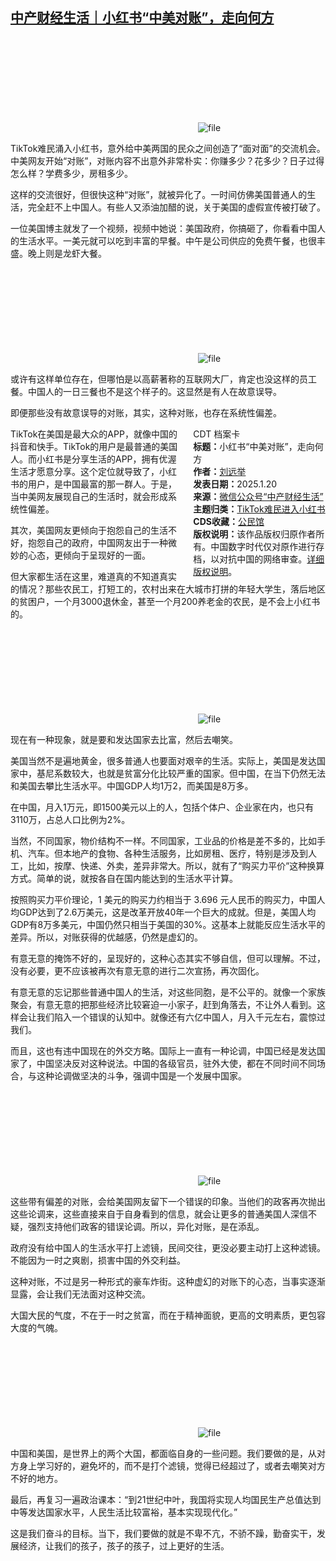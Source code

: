 <!--1737371856000-->
[中产财经生活｜小红书“中美对账”，走向何方](https://chinadigitaltimes.net/chinese/715226.html)
------

<p><img decoding="async" src="data:image/svg+xml,%3Csvg%20xmlns='http://www.w3.org/2000/svg'%20viewBox='0%200%200%200'%3E%3C/svg%3E" alt="file" data-lazy-src="https://chinadigitaltimes.net/chinese/files/2025/01/image-1737371573776.png"><noscript><img decoding="async" src="https://chinadigitaltimes.net/chinese/files/2025/01/image-1737371573776.png" alt="file"></noscript></p><p>TikTok难民涌入小红书，意外给中美两国的民众之间创造了“面对面”的交流机会。中美网友开始“对账”，对账内容不出意外非常朴实：你赚多少？花多少？日子过得怎么样？学费多少，房租多少。</p><p>这样的交流很好，但很快这种“对账”，就被异化了。一时间仿佛美国普通人的生活，完全赶不上中国人。有些人又添油加醋的说，关于美国的虚假宣传被打破了。</p><p>一位美国博主就发了一个视频，视频中她说：美国政府，你搞砸了，你看看中国人的生活水平。一美元就可以吃到丰富的早餐。中午是公司供应的免费午餐，也很丰盛。晚上则是龙虾大餐。</p><p><img decoding="async" src="data:image/svg+xml,%3Csvg%20xmlns='http://www.w3.org/2000/svg'%20viewBox='0%200%200%200'%3E%3C/svg%3E" alt="file" data-lazy-src="https://chinadigitaltimes.net/chinese/files/2025/01/image-1737371406990.png"><noscript><img decoding="async" src="https://chinadigitaltimes.net/chinese/files/2025/01/image-1737371406990.png" alt="file"></noscript></p><p>或许有这样单位存在，但哪怕是以高薪著称的互联网大厂，肯定也没这样的员工餐。中国人的一日三餐也不是这个样子的。这显然是有人在故意误导。</p><p>即便那些没有故意误导的对账，其实，这种对账，也存在系统性偏差。</p><div style="width:42%;float:right;padding-left:20px;"><div class="su-spoiler su-spoiler-style-fancy su-spoiler-icon-chevron-circle" data-scroll-offset="0" data-anchor-in-url="no"><div class="su-spoiler-title" tabindex="0" role="button"><span class="su-spoiler-icon"></span>CDT 档案卡</div><div class="su-spoiler-content su-u-clearfix su-u-trim"><strong>标题：</strong>小红书“中美对账”，走向何方<br><strong>作者：</strong><a href="https://chinadigitaltimes.net/space/中产财经生活" target="_blank">刘远举</a><br><strong>发表日期：</strong>2025.1.20<br><strong>来源：</strong><a href="https://web.archive.org/web/*/" target="_blank">微信公众号“中产财经生活”</a><br><strong>主题归类：</strong><a href="https://chinadigitaltimes.net/space/TikTok难民进入小红书" target="_blank">TikTok难民进入小红书</a><br><strong>CDS收藏：</strong><a href="https://chinadigitaltimes.net/space/%E5%85%AC%E6%B0%91%E9%A6%86" target="_blank" rel="noopener">公民馆</a><br><strong>版权说明：</strong>该作品版权归原作者所有。中国数字时代仅对原作进行存档，以对抗中国的网络审查。<a href="https://chinadigitaltimes.net/chinese/copyright">详细版权说明</a>。</div></div></div><p>TikTok在美国是最大众的APP，就像中国的抖音和快手。TikTok的用户是最普通的美国人。而小红书是分享生活的APP，拥有优渥生活才愿意分享。这个定位就导致了，小红书的用户，是中国最富的那一群人。于是，当中美网友展现自己的生活时，就会形成系统性偏差。</p><p>其次，美国网友更倾向于抱怨自己的生活不好，抱怨自己的政府，中国网友出于一种微妙的心态，更倾向于呈现好的一面。</p><p>但大家都生活在这里，难道真的不知道真实的情况？那些农民工，打短工的，农村出来在大城市打拼的年轻大学生，落后地区的贫困户，一个月3000退休金，甚至一个月200养老金的农民，是不会上小红书的。</p><p><img decoding="async" src="data:image/svg+xml,%3Csvg%20xmlns='http://www.w3.org/2000/svg'%20viewBox='0%200%200%200'%3E%3C/svg%3E" alt="file" data-lazy-src="https://chinadigitaltimes.net/chinese/files/2025/01/image-1737371434292.png"><noscript><img decoding="async" src="https://chinadigitaltimes.net/chinese/files/2025/01/image-1737371434292.png" alt="file"></noscript></p><p>现在有一种现象，就是要和发达国家去比富，然后去嘲笑。</p><p>美国当然不是遍地黄金，很多普通人也要面对艰辛的生活。实际上，美国是发达国家中，基尼系数较大，也就是贫富分化比较严重的国家。但中国，在当下仍然无法和美国去攀比生活水平。中国GDP人均1万2，而美国是8万多。  </p><p>在中国，月入1万元，即1500美元以上的人，包括个体户、企业家在内，也只有3110万，占总人口比例为2%。</p><p>当然，不同国家，物价结构不一样。不同国家，工业品的价格是差不多的，比如手机、汽车。但本地产的食物、各种生活服务，比如房租、医疗，特别是涉及到人工，比如，按摩、快递、外卖，差异非常大。所以，就有了“购买力平价”这种换算方式。简单的说，就按各自在国内能达到的生活水平计算。</p><p>按照购买力平价理论，1 美元的购买力约相当于 3.696 元人民币的购买力，中国人均GDP达到了2.6万美元，这是改革开放40年一个巨大的成就。但是，美国人均GDP有8万多美元，中国仍然只相当于美国的30%。这基本上就能反应生活水平的差异。所以，对账获得的优越感，仍然是虚幻的。</p><p>有意无意的掩饰不好的，呈现好的，这种心态其实不够自信，但可以理解。不过，没有必要，更不应该被再次有意无意的进行二次宣扬，再次固化。</p><p>有意无意的忘记那些普通中国人的生活，对这些同胞，是不公平的。就像一个家族聚会，有意无意的把那些经济比较窘迫一小家子，赶到角落去，不让外人看到。这样会让我们陷入一个错误的认知中。就像还有六亿中国人，月入千元左右，震惊过我们。</p><p>而且，这也有违中国现在的外交方略。国际上一直有一种论调，中国已经是发达国家了，中国坚决反对这种说法。中国的各级官员，驻外大使，都在不同时间不同场合，与这种论调做坚决的斗争，强调中国是一个发展中国家。</p><p><img decoding="async" src="data:image/svg+xml,%3Csvg%20xmlns='http://www.w3.org/2000/svg'%20viewBox='0%200%200%200'%3E%3C/svg%3E" alt="file" data-lazy-src="https://chinadigitaltimes.net/chinese/files/2025/01/image-1737371475703.png"><noscript><img decoding="async" src="https://chinadigitaltimes.net/chinese/files/2025/01/image-1737371475703.png" alt="file"></noscript></p><p>这些带有偏差的对账，会给美国网友留下一个错误的印象。当他们的政客再次抛出这些论调来，这些直接来自于自身看到的信息，就会让更多的普通美国人深信不疑，强烈支持他们政客的错误论调。所以，异化对账，是在添乱。</p><p>政府没有给中国人的生活水平打上滤镜，民间交往，更没必要主动打上这种滤镜。不能因为一时之爽剧，损害中国的外交利益。</p><p>这种对账，不过是另一种形式的豪车炸街。这种虚幻的对账下的心态，当事实逐渐显露，会让我们无法面对这种交流。</p><p>大国大民的气度，不在于一时之贫富，而在于精神面貌，更高的文明素质，更包容大度的气魄。</p><p><img decoding="async" src="data:image/svg+xml,%3Csvg%20xmlns='http://www.w3.org/2000/svg'%20viewBox='0%200%200%200'%3E%3C/svg%3E" alt="file" data-lazy-src="https://chinadigitaltimes.net/chinese/files/2025/01/image-1737371501353.png"><noscript><img decoding="async" src="https://chinadigitaltimes.net/chinese/files/2025/01/image-1737371501353.png" alt="file"></noscript></p><p>中国和美国，是世界上的两个大国，都面临自身的一些问题。我们要做的是，从对方身上学习好的，避免坏的，而不是打个滤镜，觉得已经超过了，或者去嘲笑对方不好的地方。</p><p>最后，再复习一遍政治课本：“到21世纪中叶，我国将实现人均国民生产总值达到中等发达国家水平，人民生活比较富裕，基本实现现代化。”</p><p>这是我们奋斗的目标。当下，我们要做的就是不卑不亢，不骄不躁，勤奋实干，发展经济，让我们的孩子，孩子的孩子，过上更好的生活。</p><div class="addtoany_share_save_container addtoany_content addtoany_content_bottom"><div class="a2a_kit a2a_kit_size_32 addtoany_list" data-a2a-url="https://chinadigitaltimes.net/chinese/715226.html" data-a2a-title="中产财经生活｜小红书“中美对账”，走向何方"><a class="a2a_button_facebook" href="https://www.addtoany.com/add_to/facebook?linkurl=https%3A%2F%2Fchinadigitaltimes.net%2Fchinese%2F715226.html&amp;linkname=%E4%B8%AD%E4%BA%A7%E8%B4%A2%E7%BB%8F%E7%94%9F%E6%B4%BB%EF%BD%9C%E5%B0%8F%E7%BA%A2%E4%B9%A6%E2%80%9C%E4%B8%AD%E7%BE%8E%E5%AF%B9%E8%B4%A6%E2%80%9D%EF%BC%8C%E8%B5%B0%E5%90%91%E4%BD%95%E6%96%B9" title="Facebook" rel="nofollow noopener" target="_blank"></a><a class="a2a_button_twitter" href="https://www.addtoany.com/add_to/twitter?linkurl=https%3A%2F%2Fchinadigitaltimes.net%2Fchinese%2F715226.html&amp;linkname=%E4%B8%AD%E4%BA%A7%E8%B4%A2%E7%BB%8F%E7%94%9F%E6%B4%BB%EF%BD%9C%E5%B0%8F%E7%BA%A2%E4%B9%A6%E2%80%9C%E4%B8%AD%E7%BE%8E%E5%AF%B9%E8%B4%A6%E2%80%9D%EF%BC%8C%E8%B5%B0%E5%90%91%E4%BD%95%E6%96%B9" title="Twitter" rel="nofollow noopener" target="_blank"></a><a class="a2a_button_telegram" href="https://www.addtoany.com/add_to/telegram?linkurl=https%3A%2F%2Fchinadigitaltimes.net%2Fchinese%2F715226.html&amp;linkname=%E4%B8%AD%E4%BA%A7%E8%B4%A2%E7%BB%8F%E7%94%9F%E6%B4%BB%EF%BD%9C%E5%B0%8F%E7%BA%A2%E4%B9%A6%E2%80%9C%E4%B8%AD%E7%BE%8E%E5%AF%B9%E8%B4%A6%E2%80%9D%EF%BC%8C%E8%B5%B0%E5%90%91%E4%BD%95%E6%96%B9" title="Telegram" rel="nofollow noopener" target="_blank"></a><a class="a2a_button_reddit" href="https://www.addtoany.com/add_to/reddit?linkurl=https%3A%2F%2Fchinadigitaltimes.net%2Fchinese%2F715226.html&amp;linkname=%E4%B8%AD%E4%BA%A7%E8%B4%A2%E7%BB%8F%E7%94%9F%E6%B4%BB%EF%BD%9C%E5%B0%8F%E7%BA%A2%E4%B9%A6%E2%80%9C%E4%B8%AD%E7%BE%8E%E5%AF%B9%E8%B4%A6%E2%80%9D%EF%BC%8C%E8%B5%B0%E5%90%91%E4%BD%95%E6%96%B9" title="Reddit" rel="nofollow noopener" target="_blank"></a><a class="a2a_button_whatsapp" href="https://www.addtoany.com/add_to/whatsapp?linkurl=https%3A%2F%2Fchinadigitaltimes.net%2Fchinese%2F715226.html&amp;linkname=%E4%B8%AD%E4%BA%A7%E8%B4%A2%E7%BB%8F%E7%94%9F%E6%B4%BB%EF%BD%9C%E5%B0%8F%E7%BA%A2%E4%B9%A6%E2%80%9C%E4%B8%AD%E7%BE%8E%E5%AF%B9%E8%B4%A6%E2%80%9D%EF%BC%8C%E8%B5%B0%E5%90%91%E4%BD%95%E6%96%B9" title="WhatsApp" rel="nofollow noopener" target="_blank"></a><a class="a2a_button_email" href="https://www.addtoany.com/add_to/email?linkurl=https%3A%2F%2Fchinadigitaltimes.net%2Fchinese%2F715226.html&amp;linkname=%E4%B8%AD%E4%BA%A7%E8%B4%A2%E7%BB%8F%E7%94%9F%E6%B4%BB%EF%BD%9C%E5%B0%8F%E7%BA%A2%E4%B9%A6%E2%80%9C%E4%B8%AD%E7%BE%8E%E5%AF%B9%E8%B4%A6%E2%80%9D%EF%BC%8C%E8%B5%B0%E5%90%91%E4%BD%95%E6%96%B9" title="Email" rel="nofollow noopener" target="_blank"></a><a class="a2a_button_copy_link" href="https://www.addtoany.com/add_to/copy_link?linkurl=https%3A%2F%2Fchinadigitaltimes.net%2Fchinese%2F715226.html&amp;linkname=%E4%B8%AD%E4%BA%A7%E8%B4%A2%E7%BB%8F%E7%94%9F%E6%B4%BB%EF%BD%9C%E5%B0%8F%E7%BA%A2%E4%B9%A6%E2%80%9C%E4%B8%AD%E7%BE%8E%E5%AF%B9%E8%B4%A6%E2%80%9D%EF%BC%8C%E8%B5%B0%E5%90%91%E4%BD%95%E6%96%B9" title="Copy Link" rel="nofollow noopener" target="_blank"></a><a class="a2a_dd addtoany_share_save addtoany_share" href="https://www.addtoany.com/share"></a></div></div>
